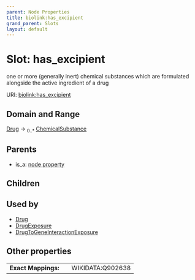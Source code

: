 ```yaml
---
parent: Node Properties
title: biolink:has_excipient
grand_parent: Slots
layout: default
---
```


# Slot: has_excipient


one or more (generally inert) chemical substances which are formulated alongside the active ingredient of a drug

URI: [biolink:has_excipient](https://w3id.org/biolink/vocab/has_excipient)

## Domain and Range

[Drug](Drug.md) ->  <sub>0..*</sub> [ChemicalSubstance](ChemicalSubstance.md)

## Parents

 *  is_a: [node property](node_property.md)

## Children


## Used by

 * [Drug](Drug.md)
 * [DrugExposure](DrugExposure.md)
 * [DrugToGeneInteractionExposure](DrugToGeneInteractionExposure.md)

## Other properties

|  |  |  |
| --- | --- | --- |
| **Exact Mappings:** | | WIKIDATA:Q902638 |

